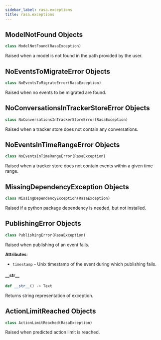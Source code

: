 ```yaml
---
sidebar_label: rasa.exceptions
title: rasa.exceptions
---
```

## ModelNotFound Objects

```python
class ModelNotFound(RasaException)
```

Raised when a model is not found in the path provided by the user.

## NoEventsToMigrateError Objects

```python
class NoEventsToMigrateError(RasaException)
```

Raised when no events to be migrated are found.

## NoConversationsInTrackerStoreError Objects

```python
class NoConversationsInTrackerStoreError(RasaException)
```

Raised when a tracker store does not contain any conversations.

## NoEventsInTimeRangeError Objects

```python
class NoEventsInTimeRangeError(RasaException)
```

Raised when a tracker store does not contain events within a given time range.

## MissingDependencyException Objects

```python
class MissingDependencyException(RasaException)
```

Raised if a python package dependency is needed, but not installed.

## PublishingError Objects

```python
class PublishingError(RasaException)
```

Raised when publishing of an event fails.

**Attributes**:

- `timestamp` - Unix timestamp of the event during which publishing fails.

#### \_\_str\_\_

```python
def __str__() -> Text
```

Returns string representation of exception.

## ActionLimitReached Objects

```python
class ActionLimitReached(RasaException)
```

Raised when predicted action limit is reached.


